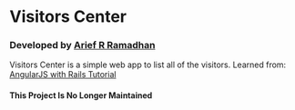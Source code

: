 # Visitors Center
### Developed by [Arief R Ramadhan](https://ariefrizky.com)

Visitors Center is a simple web app to list all of the visitors. Learned from:
[AngularJS with Rails Tutorial](https://richonrails.com/articles/getting-started-with-angularjs-and-rails)

#### This Project Is No Longer Maintained
